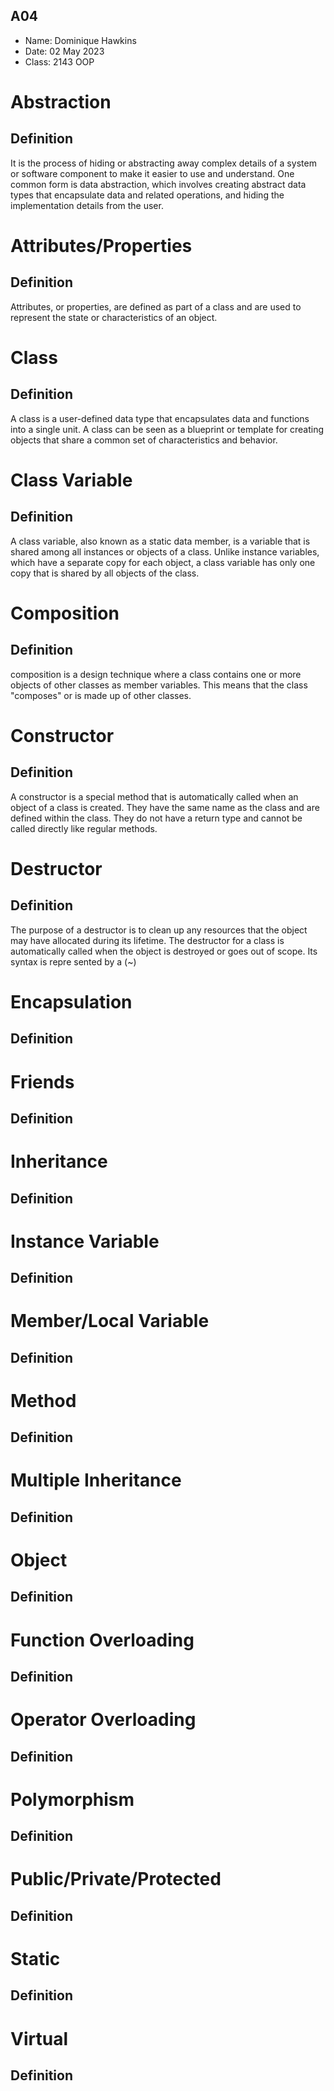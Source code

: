 ## A04

- Name: Dominique Hawkins
- Date: 02 May 2023
- Class: 2143 OOP

# Abstraction

## Definition
It is the process of hiding or abstracting away complex details of a system or
software component to make it easier to use and understand. One common form is data abstraction,
which involves creating abstract data types that encapsulate data and related operations, and hiding the implementation details from the user.

# Attributes/Properties

## Definition
Attributes, or properties, are defined as part of a class and are used to represent the state or characteristics of an object.

# Class

## Definition
A class is a user-defined data type that encapsulates data and functions into 
a single unit. A class can be seen as a blueprint or template for creating objects that share a common set of characteristics and behavior.

# Class Variable

## Definition
A class variable, also known as a static data member, is a variable that is shared
among all instances or objects of a class. Unlike instance variables,
which have a separate copy for each object, a class variable has only one copy that is shared by all objects of the class.

# Composition

## Definition
composition is a design technique where a class contains one or more
objects of other classes as member variables. This means that the class "composes" or is made up of other classes.

# Constructor

## Definition
A constructor is a special method that is automatically called when an object of a class is created.
They have the same name as the class and are defined within the class.
They do not have a return type and cannot be called directly like regular methods.

# Destructor

## Definition
The purpose of a destructor is to clean up any resources that the object may have allocated during its lifetime.
The destructor for a class is automatically called when the object is destroyed or goes out of scope. Its syntax is repre
sented by a (~)

# Encapsulation

## Definition

# Friends

## Definition

# Inheritance

## Definition

# Instance Variable

## Definition

# Member/Local Variable

## Definition

# Method

## Definition

# Multiple Inheritance

## Definition

# Object

## Definition

# Function Overloading

## Definition

# Operator Overloading

## Definition

# Polymorphism

## Definition

# Public/Private/Protected

## Definition

# Static

## Definition

# Virtual

## Definition


